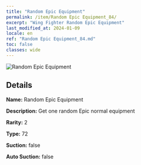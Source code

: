 ```yaml
---
title: "Random Epic Equipment"
permalink: /item/Random Epic Equipment_84/
excerpt: "Wing Fighter Random Epic Equipment"
last_modified_at: 2024-01-09
locale: en
ref: "Random Epic Equipment_84.md"
toc: false
classes: wide
---
```



 ![Random Epic Equipment](/images/item/Random_Epic_Equipment_p.png)



## Details

 **Name:** Random Epic Equipment 

 **Description:** Get one random Epic normal equipment

 **Rarity:** 2 

 **Type:** 72 

 **Suction:** false 

 **Auto Suction:** false 


